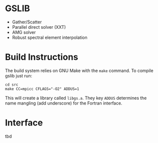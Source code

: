 # GSLIB 

* Gather/Scatter
* Parallel direct solver (XXT)
* AMG solver 
* Robust spectral element interpolation

# Build Instructions

The build system relies on GNU Make with the `make` command. To compile gslib just run:

```
cd src
make CC=mpicc CFLAGS="-O2" ADDUS=1
```

This will create a library called `libgs.a`. They key `ADDUS` determines the name mangling (add underscore) for the Fortran interface. 

# Interface

tbd
